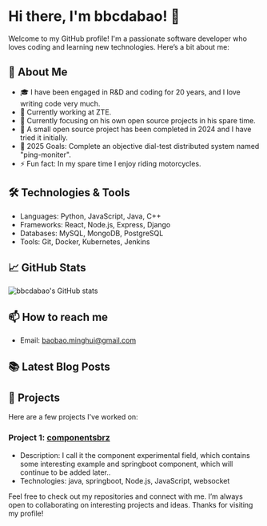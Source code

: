 # Hi there, I'm bbcdabao! 👋

Welcome to my GitHub profile! I'm a passionate software developer who loves coding and learning new technologies. Here’s a bit about me:

## 🚀 About Me
- 🎓 I have been engaged in R&D and coding for 20 years, and I love writing code very much.
- 💼 Currently working at ZTE.
- 🌱 Currently focusing on his own open source projects in his spare time.
- 🌱 A small open source project has been completed in 2024 and I have tried it initially.
- 🥅 2025 Goals: Complete an objective dial-test distributed system named "ping-moniter".
- ⚡ Fun fact: In my spare time I enjoy riding motorcycles.

## 🛠️ Technologies & Tools
- Languages: Python, JavaScript, Java, C++
- Frameworks: React, Node.js, Express, Django
- Databases: MySQL, MongoDB, PostgreSQL
- Tools: Git, Docker, Kubernetes, Jenkins

## 📈 GitHub Stats
![bbcdabao's GitHub stats](https://github-readme-stats.vercel.app/api?username=bbcdabao&show_icons=true&theme=radical)

## 📫 How to reach me
- Email: [baobao.minghui@gmail.com](mailto:baobao.minghui@gmail.com)

## 📚 Latest Blog Posts
<!-- BLOG-POST-LIST:START -->
<!-- BLOG-POST-LIST:END -->

## 🌟 Projects
Here are a few projects I've worked on:

### Project 1: [componentsbrz](https://github.com/bbcdabao/componentsbrz)
- Description: I call it the component experimental field, which contains some interesting example and springboot component, which will continue to be added later..
- Technologies: java, springboot, Node.js, JavaScript, websocket


Feel free to check out my repositories and connect with me. I’m always open to collaborating on interesting projects and ideas. Thanks for visiting my profile!

